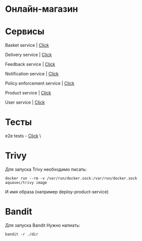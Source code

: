 # Онлайн-магазин

# Сервисы

Basket service | [Click](/services/basket-service/)

Delivery service | [Click](/services/delivery-service/)

Feedback service | [Click](/services/feedback-service/)

Notification service | [Click](/services/notification-service/)

Policy enforcement service | [Click](/services/policy-enforcement-service)

Product service | [Click](/services/product-service/)

User service | [Click](/services/user-service/)

# Тесты
e2e tests - [Click](/tests/) \

# Trivy
Для запуска Trivy необходимо писать:

```
docker run --rm -v /var/run/docker.sock:/var/run/docker.sock aquasec/trivy image 
```
И имя образа (например deploy-product-service)


# Bandit
Для запуска Bandit Нужно напиать:

```
bandit -r ./dir
```
